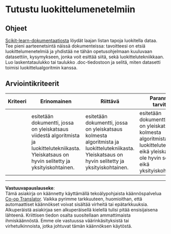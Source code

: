 <!--
CO_OP_TRANSLATOR_METADATA:
{
  "original_hash": "b2a01912beb24cfb0007f83594dba801",
  "translation_date": "2025-09-05T00:55:05+00:00",
  "source_file": "4-Classification/1-Introduction/assignment.md",
  "language_code": "fi"
}
-->
# Tutustu luokittelumenetelmiin

## Ohjeet

[Scikit-learn-dokumentaatiosta](https://scikit-learn.org/stable/supervised_learning.html) löydät laajan listan tapoja luokitella dataa. Tee pieni aarteenetsintä näissä dokumenteissa: tavoitteesi on etsiä luokittelumenetelmiä ja yhdistää ne tähän opetusohjelmaan kuuluvaan datasettiin, kysymykseen, jonka voit esittää siitä, sekä luokittelutekniikkaan. Luo laskentataulukko tai taulukko .doc-tiedostoon ja selitä, miten datasetti toimisi luokittelualgoritmin kanssa.

## Arviointikriteerit

| Kriteeri | Erinomainen                                                                                                                         | Riittävä                                                                                                                           | Parannusta tarvitaan                                                                                                                                          |
| -------- | ----------------------------------------------------------------------------------------------------------------------------------- | ---------------------------------------------------------------------------------------------------------------------------------- | ------------------------------------------------------------------------------------------------------------------------------------------------------------- |
|          | esitetään dokumentti, jossa on yleiskatsaus viidestä algoritmista ja luokittelutekniikasta. Yleiskatsaus on hyvin selitetty ja yksityiskohtainen. | esitetään dokumentti, jossa on yleiskatsaus kolmesta algoritmista ja luokittelutekniikasta. Yleiskatsaus on hyvin selitetty ja yksityiskohtainen. | esitetään dokumentti, jossa on yleiskatsaus alle kolmesta algoritmista ja luokittelutekniikasta, eikä yleiskatsaus ole hyvin selitetty eikä yksityiskohtainen. |

---

**Vastuuvapauslauseke**:  
Tämä asiakirja on käännetty käyttämällä tekoälypohjaista käännöspalvelua [Co-op Translator](https://github.com/Azure/co-op-translator). Vaikka pyrimme tarkkuuteen, huomioithan, että automaattiset käännökset voivat sisältää virheitä tai epätarkkuuksia. Alkuperäistä asiakirjaa sen alkuperäisellä kielellä tulisi pitää ensisijaisena lähteenä. Kriittisen tiedon osalta suositellaan ammattimaista ihmiskäännöstä. Emme ole vastuussa väärinkäsityksistä tai virhetulkinnoista, jotka johtuvat tämän käännöksen käytöstä.